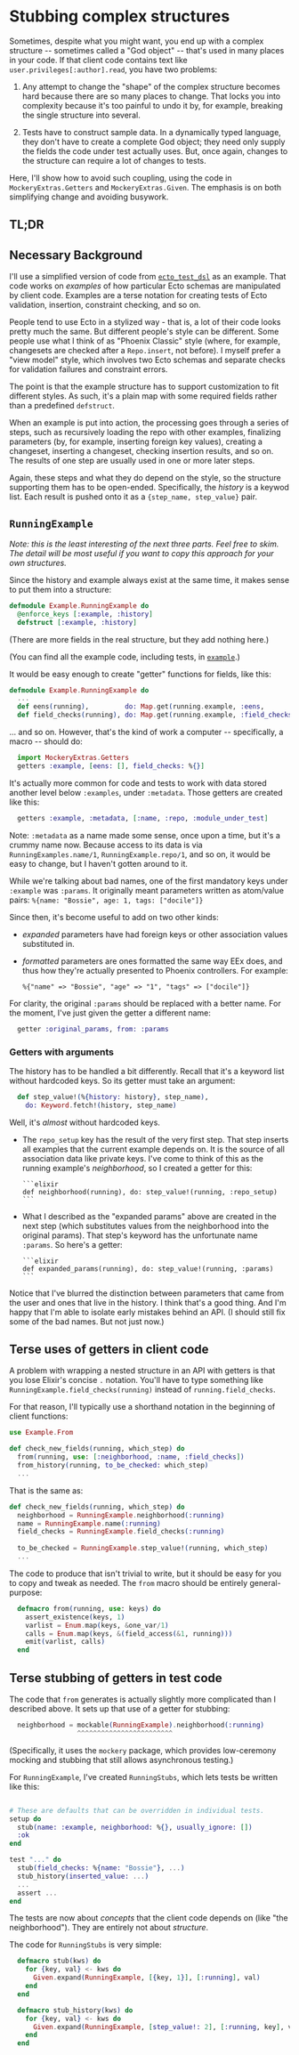 # Stubbing complex structures

Sometimes, despite what you might want, you end up with a complex
structure -- sometimes called a "God object" -- that's used in many
places in your code. If that client code contains text like
`user.privileges[:author].read`, you have two problems:

1. Any attempt to change the "shape" of the complex structure becomes
   hard because there are so many places to change. That
   locks you into complexity because it's too painful to undo it
   by, for example, breaking the single structure into several.
   
2. Tests have to construct sample data. In a dynamically typed
   language, they don't have to create a complete God object; they need
   only supply the fields the code under test actually uses. But, once again,
   changes to the structure can require a lot of changes to tests.
   
Here, I'll show how to avoid such coupling, using the code in
`MockeryExtras.Getters` and `MockeryExtras.Given`. The emphasis is
on both simplifying change and avoiding busywork.

## TL;DR

## Necessary Background

I'll use a simplified version of code from
[`ecto_test_dsl`](https://github.com/marick/ecto_test_dsl) as an
example. That code works on *examples* of how particular Ecto schemas
are manipulated by client code. Examples are a terse notation for
creating tests of Ecto validation, insertion, constraint checking, and
so on.

People tend to use Ecto in a stylized way - that is, a lot of their
code looks pretty much the same. But different people's style can be
different. Some people use what I think of as "Phoenix Classic" style
(where, for example, changesets are checked after a `Repo.insert`, not
before). I myself prefer a "view model" style, which involves two Ecto
schemas and separate checks for validation failures and constraint
errors.

The point is that the example structure has to support customization
to fit different styles. As such, it's a plain map with some required
fields rather than a predefined `defstruct`.

When an example is put into action, the processing goes through a
series of steps, such as recursively loading the repo with other
examples, finalizing parameters (by, for example, inserting foreign
key values), creating a changeset, inserting a changeset, checking
insertion results, and so on. The results of one step are usually used
in one or more later steps.

Again, these steps and what they do depend on the style, so the
structure supporting them has to be open-ended. Specifically, the
*history* is a keywod list. Each result is pushed onto it as a
`{step_name, step_value}` pair.

## `RunningExample`

*Note: this is the least interesting of the next three parts. Feel
free to skim. The detail will be most useful if you want to copy this
approach for your own structures.*

Since the history and example always exist at the same time, it makes
sense to put them into a structure:

```elixir
defmodule Example.RunningExample do
  @enforce_keys [:example, :history]
  defstruct [:example, :history]
```

(There are more fields in the real structure, but they add nothing here.)

(You can find all the example code, including tests, in [`example`](example).)

It would be easy enough to create "getter" functions for fields, like this:

```elixir
defmodule Example.RunningExample do
  ...
  def eens(running),         do: Map.get(running.example, :eens,          [])
  def field_checks(running), do: Map.get(running.example, :field_checks, %{})
```

... and so on. However, that's the kind of work a computer --
specifically, a macro -- should do:

```elixir
  import MockeryExtras.Getters
  getters :example, [eens: [], field_checks: %{}]
```

It's actually more common for code and tests to work with data stored
another level below `:examples`, under `:metadata`. Those getters are
created like this:

```elixir
  getters :example, :metadata, [:name, :repo, :module_under_test]
```

Note: `:metadata` as a name made some sense, once upon a time, but
it's a crummy name now. Because access to its data is via
`RunningExamples.name/1`, `RunningExample.repo/1`, and so on, it would
be easy to change, but I haven't gotten around to it.

While we're talking about bad names, one of the first mandatory keys
under `:example` was `:params`. It originally meant parameters written
as atom/value pairs: `%{name: "Bossie", age: 1, tags: ["docile"]}` 

Since then, it's become useful to add on two other kinds:

* *expanded* parameters have had foreign keys or other
  association values substituted in.
  
* *formatted* parameters are ones formatted the same way EEx does, and thus
  how they're actually presented to Phoenix controllers. For example:
  
      %{"name" => "Bossie", "age" => "1", "tags" => ["docile"]}

For clarity, the original `:params` should be replaced with a better
name. For the moment, I've just given the getter a different name:

```elixir
  getter :original_params, from: :params
```

### Getters with arguments

The history has to be handled a bit differently. Recall that it's a
keyword list without hardcoded keys. So its getter must take an argument:

```elixir
  def step_value!(%{history: history}, step_name),
    do: Keyword.fetch!(history, step_name)
```

Well, it's *almost* without hardcoded keys. 

* The `repo_setup` key has the result of the very first step. That step
  inserts all examples that the current example depends on. It is the
  source of all association data like private keys. I've come to think
  of this as the running example's *neighborhood*, so I created a
  getter for this:
  
      ```elixir
      def neighborhood(running), do: step_value!(running, :repo_setup)
      ```
      
* What I described as the "expanded params" above are created in the
  next step (which substitutes values from the neighborhood into the
  original params). That step's keyword has the unfortunate name `:params`.
  So here's a getter:
  
      ```elixir
      def expanded_params(running), do: step_value!(running, :params)
      ```

Notice that I've blurred the distinction between parameters that came
from the user and ones that live in the history. I think that's a good
thing. And I'm happy that I'm able to isolate early mistakes behind an
API. (I should still fix some of the bad names. But not just now.)

## Terse uses of getters in client code

A problem with wrapping a nested structure in an API with getters
is that you lose Elixir's concise `.` notation. You'll have to type
something like `RunningExample.field_checks(running)` instead of
`running.field_checks`.

For that reason, I'll typically use a shorthand notation in
the beginning of client functions:

```elixir
use Example.From

def check_new_fields(running, which_step) do
  from(running, use: [:neighborhood, :name, :field_checks])
  from_history(running, to_be_checked: which_step)
  ...
```

That is the same as:

```elixir
def check_new_fields(running, which_step) do
  neighborhood = RunningExample.neighborhood(:running)
  name = RunningExample.name(:running)
  field_checks = RunningExample.field_checks(:running)
  
  to_be_checked = RunningExample.step_value!(running, which_step)
  ...
```

The code to produce that isn't trivial to write, but it
should be easy for you to copy and tweak as needed. The `from` macro should be
entirely general-purpose:

```elixir
  defmacro from(running, use: keys) do
    assert_existence(keys, 1)
    varlist = Enum.map(keys, &one_var/1)    
    calls = Enum.map(keys, &(field_access(&1, running)))
    emit(varlist, calls)
  end
```

## Terse stubbing of getters in test code

The code that `from` generates is actually slightly more complicated than
I described above. It sets up that use of a getter for stubbing:

```elixir
  neighborhood = mockable(RunningExample).neighborhood(:running)
                 ^^^^^^^^^^^^^^^^^^^^^^^^
```

(Specifically, it uses the `mockery` package, which provides low-ceremony mocking
and stubbing that still allows asynchronous testing.)

For `RunningExample`, I've created `RunningStubs`, which lets tests be
written like this:

```elixir

# These are defaults that can be overridden in individual tests.
setup do
  stub(name: :example, neighborhood: %{}, usually_ignore: [])
  :ok
end

test "..." do 
  stub(field_checks: %{name: "Bossie"}, ...)
  stub_history(inserted_value: ...)
  ...
  assert ...
end
```

The tests are now about *concepts* that the client code depends on
(like "the neighborhood"). They are entirely not about *structure*.

The code for `RunningStubs` is very simple:

```elixir
  defmacro stub(kws) do
    for {key, val} <- kws do
      Given.expand(RunningExample, [{key, 1}], [:running], val)
    end
  end

  defmacro stub_history(kws) do
    for {key, val} <- kws do
      Given.expand(RunningExample, [step_value!: 2], [:running, key], val)
    end
  end
```

